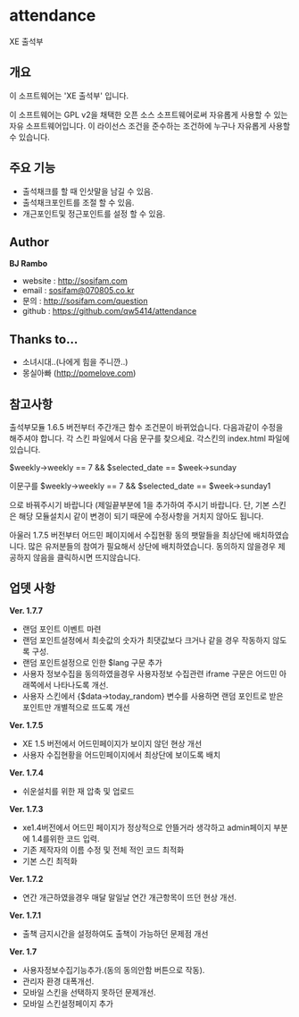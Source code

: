 attendance
==========

XE 출석부

개요
----
이 소프트웨어는 'XE 출석부' 입니다.

이 소프트웨어는 GPL v2을 채택한 오픈 소스 소프트웨어로써 자유롭게 사용할 수 있는 자유 소프트웨어입니다.
이 라이선스 조건을 준수하는 조건하에 누구나 자유롭게 사용할 수 있습니다.

주요 기능
---------
* 출석채크를 할 때 인삿말을 남길 수 있음.
* 출석채크포인트를 조절 할 수 있음.
* 개근포인트및 정근포인트를 설정 할 수 있음.

Author
------
**BJ Rambo**

* website : http://sosifam.com
* email : sosifam@070805.co.kr
* 문의 : http://sosifam.com/question
* github : https://github.com/qw5414/attendance

Thanks to...
------------
* 소녀시대..(나에게 힘을 주니깐..)
* 몽실아빠 (http://pomelove.com)

참고사항
--------
출석부모듈 1.6.5 버전부터 주간개근 함수 조건문이 바뀌었습니다.
다음과같이 수정을 해주셔야 합니다.
각 스킨 파일에서 다음 문구를 찾으세요.
각스킨의 index.html 파일에 있습니다.

$weekly->weekly == 7 && $selected_date == $week->sunday

이문구를 
$weekly->weekly == 7 && $selected_date == $week->sunday1

으로 바꿔주시기 바랍니다 (제일끝부분에 1을 추가하여 주시기 바랍니다.
단, 기본 스킨은 해당 모듈설치시 같이 변경이 되기 때문에 수정사항을 거치지 않아도 됩니다.

아울러 1.7.5 버전부터 어드민 페이지에서 수집현황 동의 팻말들을 최상단에 배치하였습니다.
많은 유저분들의 참여가 필요해서 상단에 배치하였습니다. 동의하지 않을경우 제공하지 않음을 클릭하시면 뜨지않습니다.

업뎃 사항 
---------

**Ver. 1.7.7**
* 랜덤 포인트 이벤트 마련
* 랜덤 포인트설정에서 최솟값의 숫자가 최댓값보다 크거나 같을 경우 작동하지 않도록 구성.
* 랜덤 포인트설정으로 인한 $lang 구문 추가
* 사용자 정보수집을 동의하였을경우 사용자정보 수집관련 iframe 구문은 어드민 아래쪽에서 나타나도록 개선.
* 사용자 스킨에서 {$data->today_random} 변수를 사용하면 랜덤 포인트로 받은 포인트만 개별적으로 뜨도록 개선

**Ver. 1.7.5**
* XE 1.5 버전에서 어드민페이지가 보이지 않던 현상 개선
* 사용자 수집현황을 어드민페이지에서 최상단에 보이도록 배치

**Ver. 1.7.4**
* 쉬운설치를 위한 재 압축 및 업로드

**Ver. 1.7.3** 
* xe1.4버전에서 어드민 페이지가 정상적으로 안뜰거라 생각하고 admin페이지 부분에 1.4를위한 코드 입력.
* 기존 제작자의 이름 수정 및 전체 적인 코드 최적화
* 기본 스킨 최적화

**Ver. 1.7.2** 
* 연간 개근하였을경우 매달 말일날 연간 개근항목이 뜨던 현상 개선.

**Ver. 1.7.1** 
* 출책 금지시간을 설정하여도 출책이 가능하던 문제점 개선

**Ver. 1.7**
* 사용자정보수집기능추가.(동의 동의안함 버튼으로 작동).
* 관리자 환경 대폭개선.
* 모바일 스킨을 선택하지 못하던 문제개선.
* 모바일 스킨설정페이지 추가
